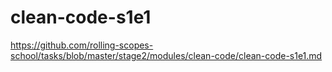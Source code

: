 # clean-code-s1e1
https://github.com/rolling-scopes-school/tasks/blob/master/stage2/modules/clean-code/clean-code-s1e1.md
